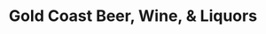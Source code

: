 ---
title: "Gold Coast Beer, Wine, & Liquors"
url: /ocean-city/gold-coast-beer-wine-und-liquors/
shop: Spirituosen
---